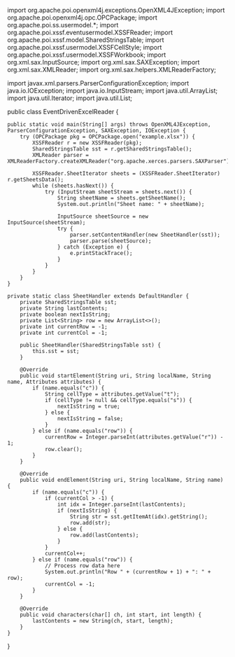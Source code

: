 import org.apache.poi.openxml4j.exceptions.OpenXML4JException;
import org.apache.poi.openxml4j.opc.OPCPackage;
import org.apache.poi.ss.usermodel.*;
import org.apache.poi.xssf.eventusermodel.XSSFReader;
import org.apache.poi.xssf.model.SharedStringsTable;
import org.apache.poi.xssf.usermodel.XSSFCellStyle;
import org.apache.poi.xssf.usermodel.XSSFWorkbook;
import org.xml.sax.InputSource;
import org.xml.sax.SAXException;
import org.xml.sax.XMLReader;
import org.xml.sax.helpers.XMLReaderFactory;

import javax.xml.parsers.ParserConfigurationException;
import java.io.IOException;
import java.io.InputStream;
import java.util.ArrayList;
import java.util.Iterator;
import java.util.List;

public class EventDrivenExcelReader {

    public static void main(String[] args) throws OpenXML4JException, ParserConfigurationException, SAXException, IOException {
        try (OPCPackage pkg = OPCPackage.open("example.xlsx")) {
            XSSFReader r = new XSSFReader(pkg);
            SharedStringsTable sst = r.getSharedStringsTable();
            XMLReader parser = XMLReaderFactory.createXMLReader("org.apache.xerces.parsers.SAXParser");

            XSSFReader.SheetIterator sheets = (XSSFReader.SheetIterator) r.getSheetsData();
            while (sheets.hasNext()) {
                try (InputStream sheetStream = sheets.next()) {
                    String sheetName = sheets.getSheetName();
                    System.out.println("Sheet name: " + sheetName);

                    InputSource sheetSource = new InputSource(sheetStream);
                    try {
                        parser.setContentHandler(new SheetHandler(sst));
                        parser.parse(sheetSource);
                    } catch (Exception e) {
                        e.printStackTrace();
                    }
                }
            }
        }
    }

    private static class SheetHandler extends DefaultHandler {
        private SharedStringsTable sst;
        private String lastContents;
        private boolean nextIsString;
        private List<String> row = new ArrayList<>();
        private int currentRow = -1;
        private int currentCol = -1;

        public SheetHandler(SharedStringsTable sst) {
            this.sst = sst;
        }

        @Override
        public void startElement(String uri, String localName, String name, Attributes attributes) {
            if (name.equals("c")) {
                String cellType = attributes.getValue("t");
                if (cellType != null && cellType.equals("s")) {
                    nextIsString = true;
                } else {
                    nextIsString = false;
                }
            } else if (name.equals("row")) {
                currentRow = Integer.parseInt(attributes.getValue("r")) - 1;
                row.clear();
            }
        }

        @Override
        public void endElement(String uri, String localName, String name) {
            if (name.equals("c")) {
                if (currentCol > -1) {
                    int idx = Integer.parseInt(lastContents);
                    if (nextIsString) {
                        String str = sst.getItemAt(idx).getString();
                        row.add(str);
                    } else {
                        row.add(lastContents);
                    }
                }
                currentCol++;
            } else if (name.equals("row")) {
                // Process row data here
                System.out.println("Row " + (currentRow + 1) + ": " + row);
                currentCol = -1;
            }
        }

        @Override
        public void characters(char[] ch, int start, int length) {
            lastContents = new String(ch, start, length);
        }
    }
}
